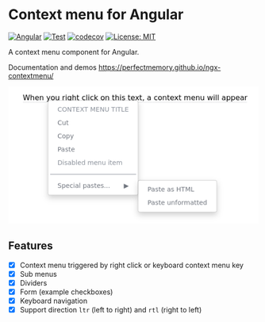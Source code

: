 # Context menu for Angular

[![Angular](https://img.shields.io/badge/Angular-B52E31?logo=angular)](https://angular.io/)
[![Test](https://github.com/PerfectMemory/ngx-contextmenu/actions/workflows/test.yml/badge.svg)](https://github.com/PerfectMemory/ngx-contextmenu/actions/workflows/test.yml) [![codecov](https://codecov.io/gh/PerfectMemory/ngx-contextmenu/branch/master/graph/badge.svg?token=5DSYMY9C9A)](https://codecov.io/gh/PerfectMemory/ngx-contextmenu) [![License: MIT](https://img.shields.io/badge/License-MIT-yellow.svg)](https://opensource.org/licenses/MIT)

A context menu component for Angular.

Documentation and demos https://perfectmemory.github.io/ngx-contextmenu/

[![Contextmenu Screenshot](./src/stories/assets/contextmenu.png)](https://perfectmemory.github.io/ngx-contextmenu/)
## Features

- [x] Context menu triggered by right click or keyboard context menu key
- [x] Sub menus
- [x] Dividers
- [x] Form (example checkboxes)
- [x] Keyboard navigation
- [x] Support direction `ltr` (left to right) and `rtl` (right to left)
